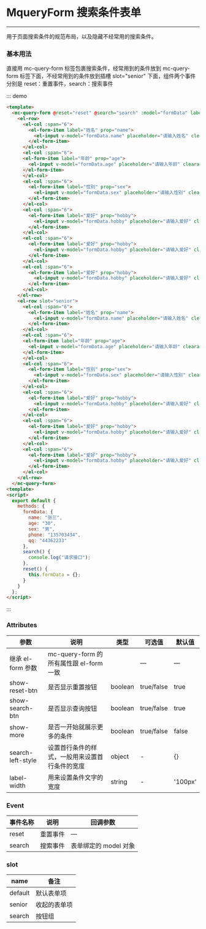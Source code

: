 <style>

</style>
<script>
 export default {
   data() {
      return {
         formData:{
         name:"张三",
         age:"30",
         sex:"男",
         phone:"135703434",
         qq:"44362233"
       }
      }
    },
    methods: {
      search() {
         console.log("请求接口")
      },
      reset(){
        this.formData = {}
      }
    }
  }
</script>

# MqueryForm 搜索条件表单

---

用于页面搜索条件的规范布局，以及隐藏不经常用的搜索条件。

### 基本用法

直接用 mc-query-form 标签包裹搜索条件，经常用到的条件放到 mc-query-form 标签下面，不经常用到的条件放到插槽 slot="senior" 下面，组件两个事件分别是 reset：重置事件，search：搜索事件

<div class="demo-block">
  <mc-query-form @reset="reset" @search="search" :model="formData" label-width="100px">
    <el-row>
      <el-col :span="6">
        <el-form-item label="姓名" prop="name">
          <el-input v-model="formData.name" placeholder="请输入姓名" clearable></el-input>
        </el-form-item>
      </el-col>
      <el-col :span="6">
      <el-form-item label="年龄" prop="age">
        <el-input v-model="formData.age" placeholder="请输入年龄" clearable></el-input>
      </el-form-item>
      </el-col>
      <el-col :span="6">
        <el-form-item label="性别" prop="sex">
          <el-input v-model="formData.sex" placeholder="请输入性别" clearable></el-input>
        </el-form-item>
      </el-col>
      <el-col :span="6">
        <el-form-item label="爱好" prop="hobby">
          <el-input v-model="formData.hobby" placeholder="请输入爱好" clearable></el-input>
        </el-form-item>
      </el-col>
      <el-col :span="6">
        <el-form-item label="爱好" prop="hobby">
          <el-input v-model="formData.hobby" placeholder="请输入爱好" clearable></el-input>
        </el-form-item>
      </el-col>
      <el-col :span="6">
        <el-form-item label="爱好" prop="hobby">
          <el-input v-model="formData.hobby" placeholder="请输入爱好" clearable></el-input>
        </el-form-item>
      </el-col>
    </el-row>
    <el-row slot="senior">
      <el-col :span="6">
        <el-form-item label="姓名" prop="name">
          <el-input v-model="formData.name" placeholder="请输入姓名" clearable></el-input>
        </el-form-item>
      </el-col>
      <el-col :span="6">
      <el-form-item label="年龄" prop="age">
        <el-input v-model="formData.age" placeholder="请输入年龄" clearable></el-input>
      </el-form-item>
      </el-col>
      <el-col :span="6">
        <el-form-item label="性别" prop="sex">
          <el-input v-model="formData.sex" placeholder="请输入性别" clearable></el-input>
        </el-form-item>
      </el-col>
      <el-col :span="6">
        <el-form-item label="爱好" prop="hobby">
          <el-input v-model="formData.hobby" placeholder="请输入爱好" clearable></el-input>
        </el-form-item>
      </el-col>
      <el-col :span="6">
        <el-form-item label="爱好" prop="hobby">
          <el-input v-model="formData.hobby" placeholder="请输入爱好" clearable></el-input>
        </el-form-item>
      </el-col>
      <el-col :span="6">
        <el-form-item label="爱好" prop="hobby">
          <el-input v-model="formData.hobby" placeholder="请输入爱好" clearable></el-input>
        </el-form-item>
      </el-col>
    </el-row>
  </mc-query-form>
</div>

::: demo

```html
<template>
  <mc-query-form @reset="reset" @search="search" :model="formData" label-width="100px">
    <el-row>
      <el-col :span="6">
        <el-form-item label="姓名" prop="name">
          <el-input v-model="formData.name" placeholder="请输入姓名" clearable></el-input>
        </el-form-item>
      </el-col>
      <el-col :span="6">
      <el-form-item label="年龄" prop="age">
        <el-input v-model="formData.age" placeholder="请输入年龄" clearable></el-input>
      </el-form-item>
      </el-col>
      <el-col :span="6">
        <el-form-item label="性别" prop="sex">
          <el-input v-model="formData.sex" placeholder="请输入性别" clearable></el-input>
        </el-form-item>
      </el-col>
      <el-col :span="6">
        <el-form-item label="爱好" prop="hobby">
          <el-input v-model="formData.hobby" placeholder="请输入爱好" clearable></el-input>
        </el-form-item>
      </el-col>
      <el-col :span="6">
        <el-form-item label="爱好" prop="hobby">
          <el-input v-model="formData.hobby" placeholder="请输入爱好" clearable></el-input>
        </el-form-item>
      </el-col>
      <el-col :span="6">
        <el-form-item label="爱好" prop="hobby">
          <el-input v-model="formData.hobby" placeholder="请输入爱好" clearable></el-input>
        </el-form-item>
      </el-col>
    </el-row>
    <el-row slot="senior">
      <el-col :span="6">
        <el-form-item label="姓名" prop="name">
          <el-input v-model="formData.name" placeholder="请输入姓名" clearable></el-input>
        </el-form-item>
      </el-col>
      <el-col :span="6">
      <el-form-item label="年龄" prop="age">
        <el-input v-model="formData.age" placeholder="请输入年龄" clearable></el-input>
      </el-form-item>
      </el-col>
      <el-col :span="6">
        <el-form-item label="性别" prop="sex">
          <el-input v-model="formData.sex" placeholder="请输入性别" clearable></el-input>
        </el-form-item>
      </el-col>
      <el-col :span="6">
        <el-form-item label="爱好" prop="hobby">
          <el-input v-model="formData.hobby" placeholder="请输入爱好" clearable></el-input>
        </el-form-item>
      </el-col>
      <el-col :span="6">
        <el-form-item label="爱好" prop="hobby">
          <el-input v-model="formData.hobby" placeholder="请输入爱好" clearable></el-input>
        </el-form-item>
      </el-col>
      <el-col :span="6">
        <el-form-item label="爱好" prop="hobby">
          <el-input v-model="formData.hobby" placeholder="请输入爱好" clearable></el-input>
        </el-form-item>
      </el-col>
    </el-row>
  </mc-query-form>
<template>
<script>
  export default {
    methods: {
      formData: {
        name: "张三",
        age: "30",
        sex: "男",
        phone: "135703434",
        qq: "44362233"
      },
      search() {
        console.log("请求接口");
      },
      reset() {
        this.formData = {};
      }
    }
  };
</script>
```

:::

### Attributes

| 参数              | 说明                                           | 类型    | 可选值     | 默认值        |
| ----------------- | ---------------------------------------------- | ------- | ---------- | ------------- |
| 继承 el-form 参数 | mc-query-form 的所有属性跟 el-form 一致        |         | —          | —             |
| show-reset-btn    | 是否显示重置按钮                               | boolean | true/false | true          |
| show-search-btn   | 是否显示查询按钮                               | boolean | true/false | true          |
| show-more         | 是否一开始就展示更多的条件                     | boolean | true/false | false         |
| search-left-style | 设置首行条件的样式，一般用来设置首行条件的宽度 | object  | -          | {} |
| label-width       | 用来设置条件文字的宽度                         | string  | -          | '100px'       |

### Event

| 事件名称 | 说明     | 回调参数              |
| -------- | -------- | --------------------- |
| reset    | 重置事件 | —                     |
| search   | 搜索事件 | 表单绑定的 model 对象 |

### slot

| name | 备注 |
| ---- | ---- |
| default | 默认表单项 |
| senior | 收起的表单项 |
| search | 按钮组 |